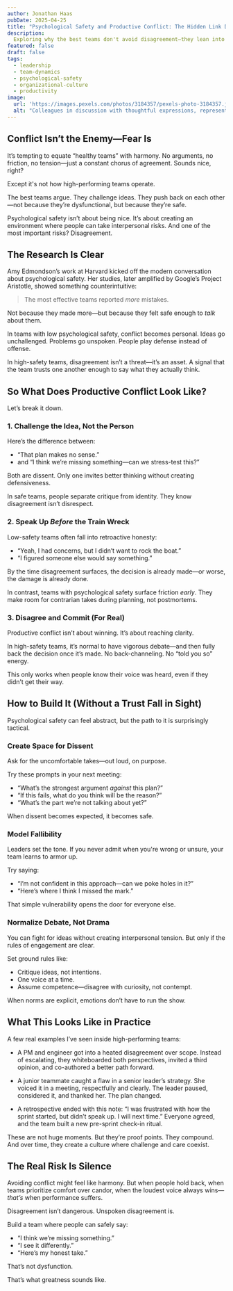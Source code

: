 ```yaml
---
author: Jonathan Haas
pubDate: 2025-04-25
title: "Psychological Safety and Productive Conflict: The Hidden Link Driving High-Performing Teams"
description: 
  Exploring why the best teams don't avoid disagreement—they lean into it with trust, clarity, and safety. Here's how psychological safety turns conflict into collaboration.
featured: false
draft: false
tags:
  - leadership
  - team-dynamics
  - psychological-safety
  - organizational-culture
  - productivity
image:
  url: 'https://images.pexels.com/photos/3184357/pexels-photo-3184357.jpeg?auto=compress&cs=tinysrgb&w=1260&h=750&dpr=2'
  alt: "Colleagues in discussion with thoughtful expressions, representing psychological safety and constructive debate"
---
```


## Conflict Isn’t the Enemy—Fear Is

It’s tempting to equate “healthy teams” with harmony. No arguments, no friction, no tension—just a constant chorus of agreement. Sounds nice, right?

Except it's not how high-performing teams operate.

The best teams argue. They challenge ideas. They push back on each other—not because they’re dysfunctional, but because they’re safe.

Psychological safety isn’t about being nice. It’s about creating an environment where people can take interpersonal risks. And one of the most important risks? Disagreement.

## The Research Is Clear

Amy Edmondson’s work at Harvard kicked off the modern conversation about psychological safety. Her studies, later amplified by Google’s Project Aristotle, showed something counterintuitive:

> The most effective teams reported *more* mistakes.

Not because they made more—but because they felt safe enough to *talk* about them.

In teams with low psychological safety, conflict becomes personal. Ideas go unchallenged. Problems go unspoken. People play defense instead of offense.

In high-safety teams, disagreement isn’t a threat—it’s an asset. A signal that the team trusts one another enough to say what they actually think.

## So What Does Productive Conflict Look Like?

Let’s break it down.

### 1. Challenge the Idea, Not the Person

Here’s the difference between:

- “That plan makes no sense.”
- and “I think we’re missing something—can we stress-test this?”

Both are dissent. Only one invites better thinking without creating defensiveness.

In safe teams, people separate critique from identity. They know disagreement isn’t disrespect.

### 2. Speak Up *Before* the Train Wreck

Low-safety teams often fall into retroactive honesty:

- “Yeah, I had concerns, but I didn’t want to rock the boat.”
- “I figured someone else would say something.”

By the time disagreement surfaces, the decision is already made—or worse, the damage is already done.

In contrast, teams with psychological safety surface friction *early*. They make room for contrarian takes during planning, not postmortems.

### 3. Disagree and Commit (For Real)

Productive conflict isn’t about winning. It’s about reaching clarity.

In high-safety teams, it’s normal to have vigorous debate—and then fully back the decision once it’s made. No back-channeling. No “told you so” energy.

This only works when people know their voice was heard, even if they didn’t get their way.

## How to Build It (Without a Trust Fall in Sight)

Psychological safety can feel abstract, but the path to it is surprisingly tactical.

### Create Space for Dissent

Ask for the uncomfortable takes—out loud, on purpose.

Try these prompts in your next meeting:

- “What’s the strongest argument *against* this plan?”
- “If this fails, what do you think will be the reason?”
- “What’s the part we’re not talking about yet?”

When dissent becomes expected, it becomes safe.

### Model Fallibility

Leaders set the tone. If you never admit when you're wrong or unsure, your team learns to armor up.

Try saying:

- “I’m not confident in this approach—can we poke holes in it?”
- “Here’s where I think I missed the mark.”

That simple vulnerability opens the door for everyone else.

### Normalize Debate, Not Drama

You can fight for ideas without creating interpersonal tension. But only if the rules of engagement are clear.

Set ground rules like:

- Critique ideas, not intentions.
- One voice at a time.
- Assume competence—disagree with curiosity, not contempt.

When norms are explicit, emotions don’t have to run the show.

## What This Looks Like in Practice

A few real examples I’ve seen inside high-performing teams:

- A PM and engineer got into a heated disagreement over scope. Instead of escalating, they whiteboarded both perspectives, invited a third opinion, and co-authored a better path forward.
  
- A junior teammate caught a flaw in a senior leader’s strategy. She voiced it in a meeting, respectfully and clearly. The leader paused, considered it, and thanked her. The plan changed.

- A retrospective ended with this note: “I was frustrated with how the sprint started, but didn’t speak up. I will next time.” Everyone agreed, and the team built a new pre-sprint check-in ritual.

These are not huge moments. But they’re proof points. They compound. And over time, they create a culture where challenge and care coexist.

## The Real Risk Is Silence

Avoiding conflict might feel like harmony. But when people hold back, when teams prioritize comfort over candor, when the loudest voice always wins—*that’s* when performance suffers.

Disagreement isn’t dangerous. Unspoken disagreement is.

Build a team where people can safely say:

- “I think we’re missing something.”
- “I see it differently.”
- “Here’s my honest take.”

That’s not dysfunction.

That’s what greatness sounds like.
